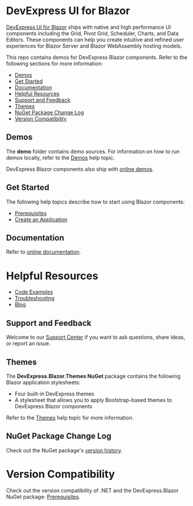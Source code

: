# DevExpress UI for Blazor

[DevExpress UI for Blazor](https://www.devexpress.com/blazor/) ships with native and high performance UI components including the Grid, Pivot Grid, Scheduler, Charts, and Data Editors. These components can help you create intuitive and refined user experiences for Blazor Server and Blazor WebAssembly hosting models. 

This repo contains demos for DevExpress Blazor components. Refer to the following sections for more information:

* [Demos](#demos)
* [Get Started](#get-started)
* [Documentation](#documentation)
* [Helpful Resources](#helpful-resources)
* [Support and Feedback](#support-and-feedback)
* [Themes](#themes)
* [NuGet Package Change Log](#nuget-package-change-log)
* [Version Compatibility](#version-compatibility)

## Demos

The **demo** folder contains demo sources. For information on how to run demos locally, refer to the [Demos](https://docs.devexpress.com/Blazor/401058#run-demos-locally) help topic.

DevExpress Blazor components also ship with [online demos](https://demos.devexpress.com/blazor/). 

## Get Started

The following help topics describe how to start using Blazor components:

* [Prerequisites](https://docs.devexpress.com/Blazor/401055)
* [Create an Application](https://docs.devexpress.com/Blazor/401057/)

## Documentation

Refer to [online documentation](https://docs.devexpress.com/Blazor/400725/blazor-components).

# Helpful Resources

* [Code Examples](examples.md)
* [Troubleshooting](https://docs.devexpress.com/Blazor/401608)
* [Blog](https://community.devexpress.com/tags/Blazor/default.aspx)

## Support and Feedback

Welcome to our [Support Center](https://supportcenter.devexpress.com/ticket/create) if you want to ask questions, share ideas, or report an issue.

## Themes

The **DevExpress.Blazor.Themes NuGet** package contains the following Blazor application stylesheets:

* Four built-in DevExpress themes
* A stylesheet that allows you to apply Bootstrap-based themes to DevExpress Blazor components

Refer to the [Themes](https://docs.devexpress.com/Blazor/401523/styling-and-themes/themes) help topic for more information.

## NuGet Package Change Log

Check out the NuGet package's [version history](https://www.devexpress.com/support/versions.xml).

# Version Compatibility

Check out the version compatibility of .NET and the DevExpress.Blazor NuGet package: [Prerequisites](https://docs.devexpress.com/Blazor/401055/prerequisites#net-framework).
